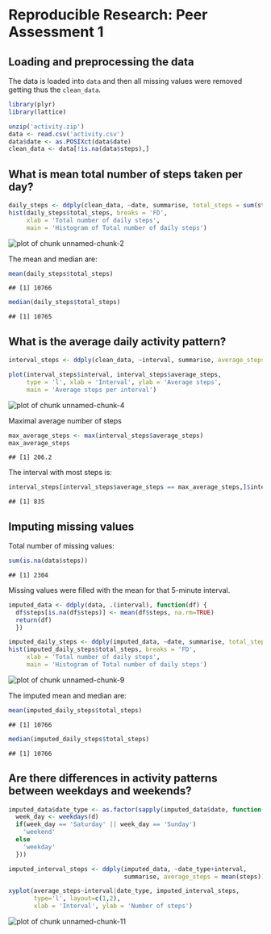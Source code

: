 # Reproducible Research: Peer Assessment 1


## Loading and preprocessing the data

The data is loaded into `data` and then all missing values were removed getting thus the `clean_data`.


```r
library(plyr)
library(lattice)

unzip('activity.zip')
data <- read.csv('activity.csv')
data$date <- as.POSIXct(data$date)
clean_data <- data[!is.na(data$steps),]
```


## What is mean total number of steps taken per day?


```r
daily_steps <- ddply(clean_data, ~date, summarise, total_steps = sum(steps))
hist(daily_steps$total_steps, breaks = 'FD',
     xlab = 'Total number of daily steps',
     main = 'Histogram of Total number of daily steps')
```

![plot of chunk unnamed-chunk-2](figure/unnamed-chunk-2.png) 

The mean and median are:

```r
mean(daily_steps$total_steps)
```

```
## [1] 10766
```

```r
median(daily_steps$total_steps)
```

```
## [1] 10765
```

## What is the average daily activity pattern?



```r
interval_steps <- ddply(clean_data, ~interval, summarise, average_steps = mean(steps))

plot(interval_steps$interval, interval_steps$average_steps,
     type = 'l', xlab = 'Interval', ylab = 'Average steps',
     main = 'Average steps per interval')
```

![plot of chunk unnamed-chunk-4](figure/unnamed-chunk-4.png) 

Maximal average number of steps

```r
max_average_steps <- max(interval_steps$average_steps)
max_average_steps
```

```
## [1] 206.2
```

The interval with most steps is:

```r
interval_steps[interval_steps$average_steps == max_average_steps,]$interval
```

```
## [1] 835
```


## Imputing missing values

Total number of missing values:

```r
sum(is.na(data$steps))
```

```
## [1] 2304
```

Missing values were filled with the mean for that 5-minute interval.

```r
imputed_data <- ddply(data, .(interval), function(df) {
  df$steps[is.na(df$steps)] <- mean(df$steps, na.rm=TRUE)
  return(df)
  })
```


```r
imputed_daily_steps <- ddply(imputed_data, ~date, summarise, total_steps = sum(steps))
hist(imputed_daily_steps$total_steps, breaks = 'FD',
     xlab = 'Total number of daily steps',
     main = 'Histogram of Total number of daily steps')
```

![plot of chunk unnamed-chunk-9](figure/unnamed-chunk-9.png) 

The imputed mean and median are:

```r
mean(imputed_daily_steps$total_steps)
```

```
## [1] 10766
```

```r
median(imputed_daily_steps$total_steps)
```

```
## [1] 10766
```


## Are there differences in activity patterns between weekdays and weekends?


```r
imputed_data$date_type <- as.factor(sapply(imputed_data$date, function(d) {
  week_day <- weekdays(d)
  if(week_day == 'Saturday' || week_day == 'Sunday')
    'weekend'
  else
    'weekday'
  }))

imputed_interval_steps <- ddply(imputed_data, ~date_type+interval,
                                summarise, average_steps = mean(steps))

xyplot(average_steps~interval|date_type, imputed_interval_steps,
       type='l', layout=c(1,2),
       xlab = 'Interval', ylab = 'Number of steps')
```

![plot of chunk unnamed-chunk-11](figure/unnamed-chunk-11.png) 
